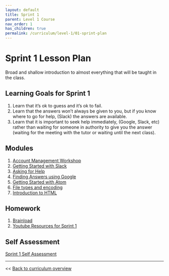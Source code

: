 ```yaml
---
layout: default
title: Sprint 1
parent: Level 1 Course
nav_order: 1
has_children: true
permalink: /curriculum/level-1/01-sprint-plan
---
```


# Sprint 1 Lesson Plan
Broad and shallow introduction to almost everything that will be taught in the class.

## Learning Goals for Sprint 1
1. Learn that it’s ok to guess and it’s ok to fail.
2. Learn that the answers won’t always be given to you, but if you know where to go for help, (Slack) the answers are available.
3. Learn that it is important to seek help immediately, (Google, Slack, etc) rather than waiting for someone in authority to give you the answer (waiting for the meeting with the tutor or waiting until the next class).


## Modules
1. [Account Management Workshop](../../../modules/account-management-workshop)
1. [Getting Started with Slack](../../../modules/getting-started-with-slack)
1. [Asking for Help](../../../modules/asking-for-help)
1. [Finding Answers using Google](../../../modules/finding-answers-using-google)
1. [Getting Started with Atom](../../../modules/getting-started-with-atom)
1. [File types and encoding](../../../modules/file-types-and-encoding)
1. [Introduction to HTML](../../../modules/intro-to-html)

## Homework
1. [Brainload](https://brentonstrine.github.io/brainload/)
1. [Youtube Resources for Sprint 1](https://www.youtube.com/watch?v=9yRvIE9hOJg&list=PLJqzUFK3oO7lDMAC7QeC-1lnTLNjVhWP4)

## Self Assessment
[Sprint 1 Self Assessment](./self-test)

---
<< [Back to curriculum overview](../../level-1)
